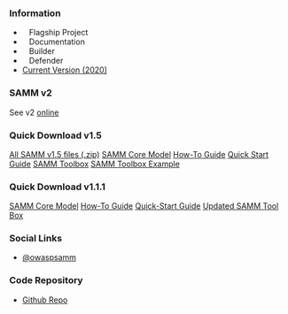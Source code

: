 ### Information
* <i class="fas fa-flag" style="font-size: 1.2em; color:#2ADA08;"></i><span style="font-size:1.0em;padding-left:12px;">Flagship Project</span>
* <i class="fas fa-book" style="font-size: 1.2em; color:#233e81;"></i><span style="font-size:1.0em;padding-left:12px;">Documentation</span>
* <i class="fas fa-toolbox" style="font-size: 1.2em; color:#233e81;"></i><span style="font-size:1.0em;padding-left:12px;">Builder</span> 
* <i class="fas fa-shield-alt" style="font-size: 1.2em; color:#233e81;"></i><span style="font-size:1.0em;padding-left:12px;">Defender</span>
* [Current Version (2020)](https://owaspsamm.org/)

### SAMM v2

See v2 [online](https://owaspsamm.org/model/)

### Quick Download v1.5

[All SAMM v1.5 files
(.zip)](https://github.com/OWASP/samm/raw/master/Supporting%20Resources/v1.5/Final/OWASP_SAMM_v1.5.zip)
[SAMM Core
Model](https://github.com/OWASP/samm/raw/master/Supporting%20Resources/v1.5/Final/SAMM_Core_V1-5_FINAL.pdf)
[How-To
Guide](https://github.com/OWASP/samm/raw/master/Supporting%20Resources/v1.5/Final/SAMM_How_To_V1-5_FINAL.pdf)
[Quick Start
Guide](https://github.com/OWASP/samm/raw/master/Supporting%20Resources/v1.5/Final/SAMM_Quick_Start_V1-5_FINAL.pdf)
[SAMM
Toolbox](https://github.com/OWASP/samm/raw/master/Supporting%20Resources/v1.5/Final/SAMM_Assessment_Toolbox_v1.5_FINAL.xlsx)
[SAMM Toolbox
Example](https://github.com/OWASP/samm/raw/master/Supporting%20Resources/v1.5/Final/SAMM_Assessment_Toolbox_v1.5-Example_FINAL.xlsx)

### Quick Download v1.1.1

[SAMM Core
Model](https://github.com/OWASP/samm/raw/master/Supporting%20Resources/v1.1/Final/SAMM_Core_V1-1-Final-1page.pdf)
[How-To
Guide](https://github.com/OWASP/samm/raw/master/Supporting%20Resources/v1.1/Final/SAMM_How_To_V1-1-Final-1page.pdf)
[Quick-Start
Guide](https://github.com/OWASP/samm/raw/master/Supporting%20Resources/v1.1/Final/SAMM_Quick_Start_V1-1-Final-1page.pdf)
[Updated SAMM Tool
Box](https://github.com/OWASP/samm/raw/master/Supporting%20Resources/v1.1/Final/SAMM_Assessment_Toolbox_v1-1-Final.xlsx)

### Social Links
* [@owaspsamm](https://twitter.com/owaspsamm)

### Code Repository
* [Github Repo](https://github/OWASP/samm)


